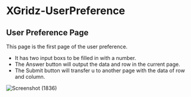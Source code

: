 # XGridz-UserPreference
## User Preference Page
This page is the first page of the user preference.
* It has two input boxs to be filled in with a number.
* The Answer button will output the data and row in the current page.
* The Submit button will transfer u to another page with the data of row and column.

![Screenshot (1836)](https://user-images.githubusercontent.com/60022074/96654478-3ecceb00-12f0-11eb-82a7-ee710622e6f2.png)

